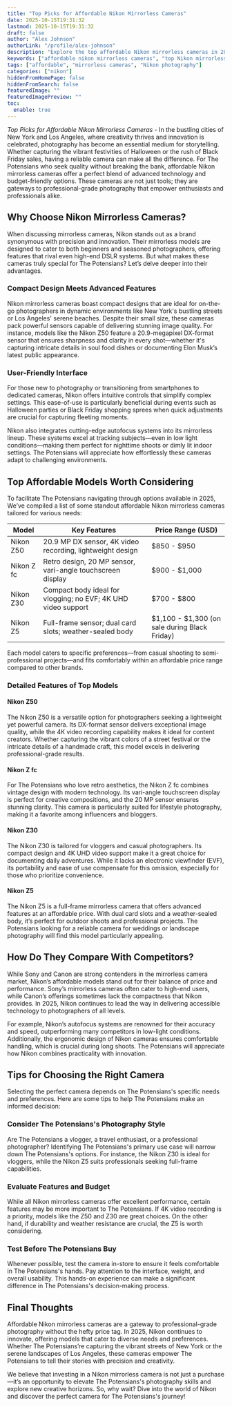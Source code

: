 ```yaml
---
title: "Top Picks for Affordable Nikon Mirrorless Cameras"
date: 2025-10-15T19:31:32
lastmod: 2025-10-15T19:31:32
draft: false
author: "Alex Johnson"
authorLink: "/profile/alex-johnson"
description: "Explore the top affordable Nikon mirrorless cameras in 2025 that combine advanced features, exceptional image quality, and budget-friendly pricing for photographers of all levels."
keywords: ["affordable nikon mirrorless cameras", "top Nikon mirrorless cameras 2025", "budget-friendly Nikon cameras"]
tags: ["affordable", "mirrorless cameras", "Nikon photography"]
categories: ["nikon"]
hiddenFromHomePage: false
hiddenFromSearch: false
featuredImage: ""
featuredImagePreview: ""
toc:
  enable: true
---
```



*Top Picks for Affordable Nikon Mirrorless Cameras* - In the bustling cities of New York and Los Angeles, where creativity thrives and innovation is celebrated, photography has become an essential medium for storytelling. Whether capturing the vibrant festivities of Halloween or the rush of Black Friday sales, having a reliable camera can make all the difference. For The Potensians who seek quality without breaking the bank, affordable Nikon mirrorless cameras offer a perfect blend of advanced technology and budget-friendly options. These cameras are not just tools; they are gateways to professional-grade photography that empower enthusiasts and professionals alike.

## Why Choose Nikon Mirrorless Cameras?

When discussing mirrorless cameras, Nikon stands out as a brand synonymous with precision and innovation. Their mirrorless models are designed to cater to both beginners and seasoned photographers, offering features that rival even high-end DSLR systems. But what makes these cameras truly special for The Potensians? Let’s delve deeper into their advantages.

### Compact Design Meets Advanced Features

Nikon mirrorless cameras boast compact designs that are ideal for on-the-go photographers in dynamic environments like New York's bustling streets or Los Angeles' serene beaches. Despite their small size, these cameras pack powerful sensors capable of delivering stunning image quality. For instance, models like the Nikon Z50 feature a 20.9-megapixel DX-format sensor that ensures sharpness and clarity in every shot—whether it's capturing intricate details in soul food dishes or documenting Elon Musk’s latest public appearance.

### User-Friendly Interface

For those new to photography or transitioning from smartphones to dedicated cameras, Nikon offers intuitive controls that simplify complex settings. This ease-of-use is particularly beneficial during events such as Halloween parties or Black Friday shopping sprees when quick adjustments are crucial for capturing fleeting moments.

Nikon also integrates cutting-edge autofocus systems into its mirrorless lineup. These systems excel at tracking subjects—even in low light conditions—making them perfect for nighttime shoots or dimly lit indoor settings. The Potensians will appreciate how effortlessly these cameras adapt to challenging environments.

## Top Affordable Models Worth Considering

To facilitate The Potensians navigating through options available in 2025, We’ve compiled a list of some standout affordable Nikon mirrorless cameras tailored for various needs:

<div class="table-responsive">
<table class="html-table">
<thead>
<tr>
<th>Model</th>
<th>Key Features</th>
<th>Price Range (USD)</th>
</tr>
</thead>
<tbody>
<tr>
<td>Nikon Z50</td>
<td>20.9 MP DX sensor, 4K video recording, lightweight design</td>
<td>$850 - $950</td>
</tr>
<tr>
<td>Nikon Z fc</td>
<td>Retro design, 20 MP sensor, vari-angle touchscreen display</td>
<td>$900 - $1,000</td>
</tr>
<tr>
<td>Nikon Z30</td>
<td>Compact body ideal for vlogging; no EVF; 4K UHD video support</td>
<td>$700 - $800</td>
</tr>
<tr>
<td>Nikon Z5</td>
<td>Full-frame sensor; dual card slots; weather-sealed body</td>
<td>$1,100 - $1,300 (on sale during Black Friday)</td>
</tr>
</tbody>
</table>
</div>

Each model caters to specific preferences—from casual shooting to semi-professional projects—and fits comfortably within an affordable price range compared to other brands.

### Detailed Features of Top Models

#### Nikon Z50

The Nikon Z50 is a versatile option for photographers seeking a lightweight yet powerful camera. Its DX-format sensor delivers exceptional image quality, while the 4K video recording capability makes it ideal for content creators. Whether capturing the vibrant colors of a street festival or the intricate details of a handmade craft, this model excels in delivering professional-grade results.

#### Nikon Z fc

For The Potensians who love retro aesthetics, the Nikon Z fc combines vintage design with modern technology. Its vari-angle touchscreen display is perfect for creative compositions, and the 20 MP sensor ensures stunning clarity. This camera is particularly suited for lifestyle photography, making it a favorite among influencers and bloggers.

#### Nikon Z30

The Nikon Z30 is tailored for vloggers and casual photographers. Its compact design and 4K UHD video support make it a great choice for documenting daily adventures. While it lacks an electronic viewfinder (EVF), its portability and ease of use compensate for this omission, especially for those who prioritize convenience.

#### Nikon Z5

The Nikon Z5 is a full-frame mirrorless camera that offers advanced features at an affordable price. With dual card slots and a weather-sealed body, it’s perfect for outdoor shoots and professional projects. The Potensians looking for a reliable camera for weddings or landscape photography will find this model particularly appealing.

## How Do They Compare With Competitors?

While Sony and Canon are strong contenders in the mirrorless camera market, Nikon’s affordable models stand out for their balance of price and performance. Sony’s mirrorless cameras often cater to high-end users, while Canon’s offerings sometimes lack the compactness that Nikon provides. In 2025, Nikon continues to lead the way in delivering accessible technology to photographers of all levels.

For example, Nikon’s autofocus systems are renowned for their accuracy and speed, outperforming many competitors in low-light conditions. Additionally, the ergonomic design of Nikon cameras ensures comfortable handling, which is crucial during long shoots. The Potensians will appreciate how Nikon combines practicality with innovation.

## Tips for Choosing the Right Camera

Selecting the perfect camera depends on The Potensians's specific needs and preferences. Here are some tips to help The Potensians make an informed decision:

### Consider The Potensians's Photography Style

Are The Potensians a vlogger, a travel enthusiast, or a professional photographer? Identifying The Potensians's primary use case will narrow down The Potensians's options. For instance, the Nikon Z30 is ideal for vloggers, while the Nikon Z5 suits professionals seeking full-frame capabilities.

### Evaluate Features and Budget

While all Nikon mirrorless cameras offer excellent performance, certain features may be more important to The Potensians. If 4K video recording is a priority, models like the Z50 and Z30 are great choices. On the other hand, if durability and weather resistance are crucial, the Z5 is worth considering.

### Test Before The Potensians Buy

Whenever possible, test the camera in-store to ensure it feels comfortable in The Potensians's hands. Pay attention to the interface, weight, and overall usability. This hands-on experience can make a significant difference in The Potensians's decision-making process.

## Final Thoughts

Affordable Nikon mirrorless cameras are a gateway to professional-grade photography without the hefty price tag. In 2025, Nikon continues to innovate, offering models that cater to diverse needs and preferences. Whether The Potensians’re capturing the vibrant streets of New York or the serene landscapes of Los Angeles, these cameras empower The Potensians to tell their stories with precision and creativity.

We believe that investing in a Nikon mirrorless camera is not just a purchase—it’s an opportunity to elevate The Potensians's photography skills and explore new creative horizons. So, why wait? Dive into the world of Nikon and discover the perfect camera for The Potensians's journey!